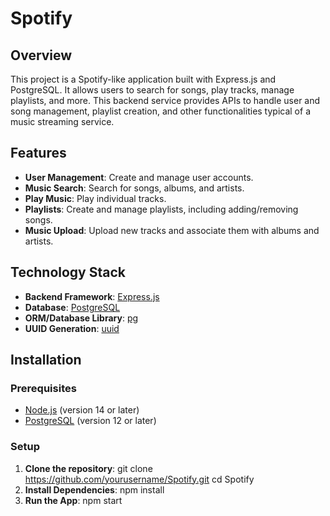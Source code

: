 # Spotify

## Overview

This project is a Spotify-like application built with Express.js and PostgreSQL. It allows users to search for songs, play tracks, manage playlists, and more. This backend service provides APIs to handle user and song management, playlist creation, and other functionalities typical of a music streaming service.

## Features

- **User Management**: Create and manage user accounts.
- **Music Search**: Search for songs, albums, and artists.
- **Play Music**: Play individual tracks.
- **Playlists**: Create and manage playlists, including adding/removing songs.
- **Music Upload**: Upload new tracks and associate them with albums and artists.

## Technology Stack

- **Backend Framework**: [Express.js](https://expressjs.com/)
- **Database**: [PostgreSQL](https://www.postgresql.org/)
- **ORM/Database Library**: [pg](https://www.npmjs.com/package/pg)
- **UUID Generation**: [uuid](https://www.npmjs.com/package/uuid)

## Installation

### Prerequisites

- [Node.js](https://nodejs.org/) (version 14 or later)
- [PostgreSQL](https://www.postgresql.org/) (version 12 or later)

### Setup

1. **Clone the repository**:
   git clone https://github.com/yourusername/Spotify.git
   cd Spotify
2. **Install Dependencies**:
   npm install
3. **Run the App**:
   npm start
